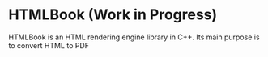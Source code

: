 # HTMLBook (Work in Progress)
HTMLBook is an HTML rendering engine library in C++. Its main purpose is to convert HTML to PDF
